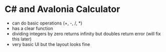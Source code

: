 # C# and Avalonia Calculator

- can do basic operations (+, -, /, *)
- has a clear function
- dividing integers by zero returns infinity but doubles return error (will fix this later)
- very basic UI but the layout looks fine